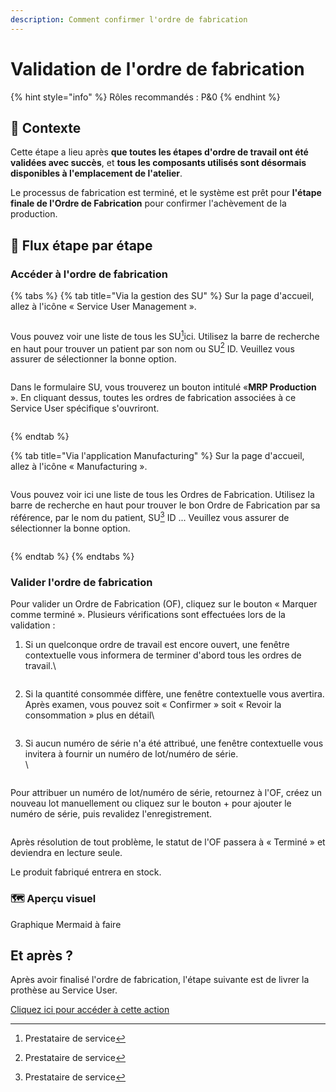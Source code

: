 ```yaml
---
description: Comment confirmer l'ordre de fabrication
---
```


# Validation de l'ordre de fabrication

{% hint style="info" %}
Rôles recommandés : P&0&#x20;
{% endhint %}

## **🧭** Contexte&#x20;

Cette étape a lieu après **que toutes les étapes d'ordre de travail ont été validées avec succès**, et **tous les composants utilisés sont désormais disponibles à l'emplacement de l'atelier**.&#x20;

Le processus de fabrication est terminé, et le système est prêt pour **l'étape finale de l'Ordre de Fabrication** pour confirmer l'achèvement de la production.

## 🔄 Flux étape par étape&#x20;

### Accéder à l'ordre de fabrication

{% tabs %}
{% tab title="Via la gestion des SU" %}
Sur la page d'accueil, allez à l'icône « Service User Management ».

<figure><img src="https://2479359880-files.gitbook.io/~/files/v0/b/gitbook-x-prod.appspot.com/o/spaces%2FnTWGcVv7ikvz7HIC0Dby%2Fuploads%2FwgYqssYNXVtjPhYKKBCa%2Fimage.png?alt=media&#x26;token=e2aac634-e10d-49ba-b5c1-4b7793532432" alt=""><figcaption></figcaption></figure>

Vous pouvez voir une liste de tous les SU[^1]ici. Utilisez la barre de recherche en haut pour trouver un patient par son nom ou SU[^1] ID. Veuillez vous assurer de sélectionner la bonne option.

<figure><img src="https://2479359880-files.gitbook.io/~/files/v0/b/gitbook-x-prod.appspot.com/o/spaces%2FnTWGcVv7ikvz7HIC0Dby%2Fuploads%2FqXqX10GKFUpZ6yfM8R8Q%2Fimage.png?alt=media&#x26;token=05d8cde9-c530-457f-91aa-86e689d6282a" alt=""><figcaption></figcaption></figure>

Dans le formulaire SU, vous trouverez un bouton intitulé «**MRP Production** ». En cliquant dessus, toutes les ordres de fabrication associées à ce Service User spécifique s'ouvriront.

<figure><img src="https://2479359880-files.gitbook.io/~/files/v0/b/gitbook-x-prod.appspot.com/o/spaces%2FnTWGcVv7ikvz7HIC0Dby%2Fuploads%2FS01b7vaSf3ePt9ZKhwlp%2Fimage.png?alt=media&#x26;token=8e0471ce-5f15-4335-9642-965f56d31f79" alt=""><figcaption></figcaption></figure>


{% endtab %}

{% tab title="Via l'application Manufacturing" %}
Sur la page d'accueil, allez à l'icône « Manufacturing ».

<figure><img src="https://2479359880-files.gitbook.io/~/files/v0/b/gitbook-x-prod.appspot.com/o/spaces%2FnTWGcVv7ikvz7HIC0Dby%2Fuploads%2FtXcdYty56UzWoCp3mxbq%2Fimage.png?alt=media&#x26;token=8fe5597a-ec02-4689-af85-a7abaa1e217e" alt=""><figcaption></figcaption></figure>

Vous pouvez voir ici une liste de tous les Ordres de Fabrication. Utilisez la barre de recherche en haut pour trouver le bon Ordre de Fabrication par sa référence, par le nom du patient, SU[^1] ID ... Veuillez vous assurer de sélectionner la bonne option.

<figure><img src="https://2479359880-files.gitbook.io/~/files/v0/b/gitbook-x-prod.appspot.com/o/spaces%2FnTWGcVv7ikvz7HIC0Dby%2Fuploads%2F2NQNb4AjLxVmBf7fQxlC%2Fimage.png?alt=media&#x26;token=308cab1c-96c7-4aff-aeba-b26b63fdc9b7" alt=""><figcaption></figcaption></figure>
{% endtab %}
{% endtabs %}

### Valider l'ordre de fabrication

Pour valider un Ordre de Fabrication (OF), cliquez sur le bouton « Marquer comme terminé ». Plusieurs vérifications sont effectuées lors de la validation :

1.  Si un quelconque ordre de travail est encore ouvert, une fenêtre contextuelle vous informera de terminer d'abord tous les ordres de travail.\


    <figure><img src="https://2479359880-files.gitbook.io/~/files/v0/b/gitbook-x-prod.appspot.com/o/spaces%2FnTWGcVv7ikvz7HIC0Dby%2Fuploads%2FXSK72PgIKpeEzCkSvHbU%2Fimage.png?alt=media&#x26;token=08a97def-a26e-4f1b-955e-b698075e2ede" alt=""><figcaption></figcaption></figure>
2.  Si la quantité consommée diffère, une fenêtre contextuelle vous avertira. Après examen, vous pouvez soit « Confirmer » soit « Revoir la consommation » plus en détail\


    <figure><img src="https://2479359880-files.gitbook.io/~/files/v0/b/gitbook-x-prod.appspot.com/o/spaces%2FnTWGcVv7ikvz7HIC0Dby%2Fuploads%2FABUtnDEndPBb8ovACkJZ%2Fimage.png?alt=media&#x26;token=16c2d4e0-df52-46f3-ab54-ca28d6d6f338" alt=""><figcaption></figcaption></figure>
3.  Si aucun numéro de série n'a été attribué, une fenêtre contextuelle vous invitera à fournir un numéro de lot/numéro de série.\
    \


    <figure><img src="https://2479359880-files.gitbook.io/~/files/v0/b/gitbook-x-prod.appspot.com/o/spaces%2FnTWGcVv7ikvz7HIC0Dby%2Fuploads%2FLPY9qyZ6asqIHT1ANPKZ%2Fimage.png?alt=media&#x26;token=25dbc19b-2d4a-4219-889d-b2b658cc2b6b" alt=""><figcaption></figcaption></figure>

Pour attribuer un numéro de lot/numéro de série, retournez à l'OF, créez un nouveau lot manuellement ou cliquez sur le bouton + pour ajouter le numéro de série, puis revalidez l'enregistrement.

<figure><img src="https://2479359880-files.gitbook.io/~/files/v0/b/gitbook-x-prod.appspot.com/o/spaces%2FnTWGcVv7ikvz7HIC0Dby%2Fuploads%2FkDGvjG9Xg23LuaOhqfa5%2Fimage.png?alt=media&#x26;token=aa5697e7-5cb7-432d-bcd9-863e948eb9cc" alt=""><figcaption></figcaption></figure>

Après résolution de tout problème, le statut de l'OF passera à « Terminé » et deviendra en lecture seule.&#x20;

Le produit fabriqué entrera en stock.&#x20;

### 🗺️ Aperçu visuel&#x20;

Graphique Mermaid à faire

## Et après ?&#x20;

Après avoir finalisé l'ordre de fabrication, l'étape suivante est de livrer la prothèse au Service User.

[Cliquez ici pour accéder à cette action ](../remise-du-produit-a-lutilisateur-de-service)



[^1]: Prestataire de service
